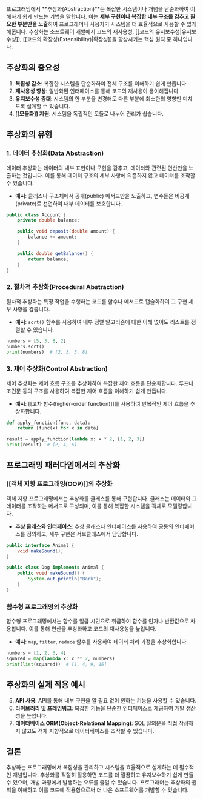 프로그래밍에서 **추상화(Abstraction)**는 복잡한 시스템이나 개념을 단순화하여 이해하기 쉽게 만드는 기법을 말합니다. 이는 **세부 구현이나 복잡한 내부 구조를 감추고 필요한 부분만을 노출**하여 프로그래머나 사용자가 시스템을 더 효율적으로 사용할 수 있게 해줍니다. 추상화는 소프트웨어 개발에서 코드의 재사용성, [[코드의 유지보수성|유지보수성]], [[코드의 확장성(Extensibility)|확장성]]을 향상시키는 핵심 원칙 중 하나입니다.

## 추상화의 중요성

1. **복잡성 감소**: 복잡한 시스템을 단순화하여 전체 구조를 이해하기 쉽게 만듭니다.
2. **재사용성 향상**: 일반화된 인터페이스를 통해 코드의 재사용이 용이해집니다.
3. **유지보수성 증대**: 시스템의 한 부분을 변경해도 다른 부분에 최소한의 영향만 미치도록 설계할 수 있습니다.
4. **[[모듈화]] 지원**: 시스템을 독립적인 모듈로 나누어 관리가 쉽습니다.

## 추상화의 유형

### 1. 데이터 추상화(Data Abstraction)

데이터 추상화는 데이터의 내부 표현이나 구현을 감추고, 데이터와 관련된 연산만을 노출하는 것입니다. 이를 통해 데이터 구조의 세부 사항에 의존하지 않고 데이터를 조작할 수 있습니다.

- **예시**: 클래스나 구조체에서 공개(public) 메서드만을 노출하고, 변수들은 비공개(private)로 선언하여 내부 데이터를 보호합니다.

```java
public class Account {
    private double balance;

    public void deposit(double amount) {
        balance += amount;
    }

    public double getBalance() {
        return balance;
    }
}
```

### 2. 절차적 추상화(Procedural Abstraction)

절차적 추상화는 특정 작업을 수행하는 코드를 함수나 메서드로 캡슐화하여 그 구현 세부 사항을 감춥니다.

- **예시**: `sort()` 함수를 사용하여 내부 정렬 알고리즘에 대한 이해 없이도 리스트를 정렬할 수 있습니다.

```python
numbers = [5, 3, 8, 2]
numbers.sort()
print(numbers)  # [2, 3, 5, 8]
```

### 3. 제어 추상화(Control Abstraction)

제어 추상화는 제어 흐름 구조를 추상화하여 복잡한 제어 흐름을 단순화합니다. 루프나 조건문 등의 구조를 사용하여 복잡한 제어 흐름을 이해하기 쉽게 만듭니다.

- **예시**: [[고차 함수(higher-order function)]]를 사용하여 반복적인 제어 흐름을 추상화합니다.

```python
def apply_function(func, data):
    return [func(x) for x in data]

result = apply_function(lambda x: x * 2, [1, 2, 3])
print(result)  # [2, 4, 6]
```

## 프로그래밍 패러다임에서의 추상화

### [[객체 지향 프로그래밍(OOP)]]의 추상화

객체 지향 프로그래밍에서는 추상화를 클래스를 통해 구현합니다. 클래스는 데이터와 그 데이터를 조작하는 메서드로 구성되며, 이를 통해 복잡한 시스템을 객체로 모델링합니다.

- **추상 클래스와 인터페이스**: 추상 클래스나 인터페이스를 사용하여 공통의 인터페이스를 정의하고, 세부 구현은 서브클래스에서 담당합니다.

```java
public interface Animal {
    void makeSound();
}

public class Dog implements Animal {
    public void makeSound() {
        System.out.println("Bark");
    }
}
```

### 함수형 프로그래밍의 추상화

함수형 프로그래밍에서는 함수를 일급 시민으로 취급하여 함수를 인자나 반환값으로 사용합니다. 이를 통해 연산을 추상화하고 코드의 재사용성을 높입니다.

- **예시**: `map`, `filter`, `reduce` 함수를 사용하여 데이터 처리 과정을 추상화합니다.

```python
numbers = [1, 2, 3, 4]
squared = map(lambda x: x ** 2, numbers)
print(list(squared))  # [1, 4, 9, 16]
```

## 추상화의 실제 적용 예시

5. **API 사용**: API를 통해 내부 구현을 알 필요 없이 원하는 기능을 사용할 수 있습니다.
6. **라이브러리 및 프레임워크**: 복잡한 기능을 단순한 인터페이스로 제공하여 개발 생산성을 높입니다.
7. **데이터베이스 ORM(Object-Relational Mapping)**: SQL 질의문을 직접 작성하지 않고도 객체 지향적으로 데이터베이스를 조작할 수 있습니다.

## 결론

추상화는 프로그래밍에서 복잡성을 관리하고 시스템을 효율적으로 설계하는 데 필수적인 개념입니다. 추상화를 적절히 활용하면 코드를 더 깔끔하고 유지보수하기 쉽게 만들 수 있으며, 개발 과정에서 발생하는 오류를 줄일 수 있습니다. 프로그래머는 추상화의 원칙을 이해하고 이를 코드에 적용함으로써 더 나은 소프트웨어를 개발할 수 있습니다.